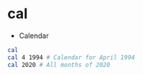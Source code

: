 # cal

- Calendar

```bash
cal
cal 4 1994 # Calendar for April 1994
cal 2020 # All months of 2020
```
